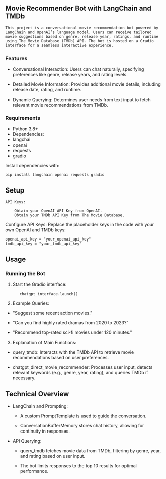 ## Movie Recommender Bot with LangChain and TMDb

    This project is a conversational movie recommendation bot powered by LangChain and OpenAI’s language model. Users can receive tailored movie suggestions based on genre, release year, ratings, and runtime using The Movie Database (TMDb) API. The bot is hosted on a Gradio interface for a seamless interactive experience.

### Features

* Conversational Interaction: Users can chat naturally, specifying preferences like genre, release years, and rating levels.

* Detailed Movie Information: Provides additional movie details, including release date, rating, and runtime.

* Dynamic Querying: Determines user needs from text input to fetch relevant movie recommendations from TMDb.

### Requirements

* Python 3.8+
* Dependencies:
* langchai
* openai
* requests
* gradio

Install dependencies with:

    pip install langchain openai requests gradio

## Setup

    API Keys:

        Obtain your OpenAI API Key from OpenAI.
        Obtain your TMDb API Key from The Movie Database.

Configure API Keys: Replace the placeholder keys in the code with your own OpenAI and TMDb keys:

    openai_api_key = "your_openai_api_key"
    tmdb_api_key = "your_tmdb_api_key"

## Usage

### Running the Bot

1)   Start the Gradio interface:

            chatgpt_interface.launch()

2) Example Queries:

* "Suggest some recent action movies."

* "Can you find highly rated dramas from 2020 to 2023?"

* "Recommend top-rated sci-fi movies under 120 minutes."

3) Explanation of Main Functions:

* query_tmdb: Interacts with the TMDb API to retrieve movie recommendations based on user preferences.

* chatgpt_direct_movie_recommender: Processes user input, detects relevant keywords (e.g., genre, year, rating), and queries TMDb if necessary.

## Technical Overview

* LangChain and Prompting:

    * A custom PromptTemplate is used to guide the conversation.

    * ConversationBufferMemory stores chat history, allowing for continuity in responses.
    
* API Querying:

    * query_tmdb fetches movie data from TMDb, filtering by genre, year, and rating based on user input.
    
    * The bot limits responses to the top 10 results for optimal performance.

    

